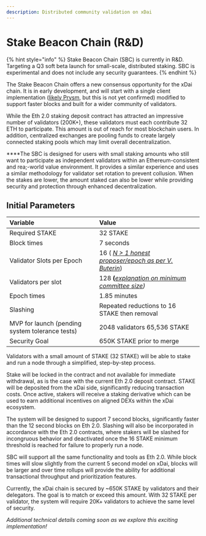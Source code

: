 ```yaml
---
description: Distributed community validation on xDai
---
```


# Stake Beacon Chain \(R&D\)

{% hint style="info" %}
Stake Beacon Chain \(SBC\) is currently in R&D. Targeting a Q3 soft beta launch for small-scale, distributed staking. SBC is experimental and does not include any security guarantees.
{% endhint %}

‌The Stake Beacon Chain offers a new consensus opportunity for the xDai chain. It is in early development, and will start with a single client implementation \([likely Prysm](https://prysmaticlabs.com/), but this is not yet confirmed\) modified to support faster blocks and built for a wider community of validators.

‌While the Eth 2.0 staking deposit contract has attracted an impressive number of validators \(200K+\), these validators must each contribute 32 ETH to participate. This amount is out of reach for most blockchain users. In addition, centralized exchanges are pooling funds to create largely connected staking pools which may limit overall decentralization.

**‌**The SBC is designed for users with small staking amounts who still want to participate as independent validators within an Ethereum-consistent and rea;-world value environment. It provides a similar experience and uses a similar methodology for validator set rotation to prevent collusion. When the stakes are lower, the amount staked can also be lower while providing security and protection through enhanced decentralization.

## **Initial Parameters**

| **Variable** | **Value** |
| :--- | :--- |
| Required STAKE | 32 STAKE |
| Block times | 7 seconds |
| Validator Slots per Epoch | 16 \( [_N &gt; 1 honest proposer/epoch as per V. Buterin_](https://notes.ethereum.org/@vbuterin/rkhCgQteN?type=view#Why-32-ETH-validator-sizes)\) |
| Validators per slot | 128 **\(**[_explanation on minimum committee size_](https://medium.com/@chihchengliang/minimum-committee-size-explained-67047111fa20)_\)_  |
| Epoch times | 1.85 minutes |
| Slashing | Repeated reductions to 16 STAKE then removal |
| MVP for launch \(pending system tolerance tests\) | 2048 validators 65,536 STAKE |
| Security Goal | 650K STAKE prior to merge |

Validators with a small amount of STAKE \(32 STAKE\) will be able to stake and run a node through a simplified, step-by-step process. 

‌Stake will be locked in the contract and not available for immediate withdrawal, as is the case with the current Eth 2.0 deposit contract. STAKE will be deposited from the xDai side, significantly reducing transaction costs. Once active, stakers will receive a staking derivative which can be used to earn additional incentives on aligned DEXs within the xDai ecosystem.

The system will be designed to support 7 second blocks, significantly faster than the 12 second blocks on Eth 2.0. Slashing will also be incorporated in accordance with the Eth 2.0 contracts, where stakers will be slashed for incongruous behavior and deactivated once the 16 STAKE minimum threshold is reached for failure to properly run a node.

SBC will support all the same functionality and tools as Eth 2.0. While block times will slow slightly from the current 5 second model on xDai, blocks will be larger and over time rollups will provide the ability for additional transactional throughput and prioritization features.

Currently, the xDai chain is secured by ~650K STAKE by validators and their delegators. The goal is to match or exceed this amount. With 32 STAKE per validator, the system will require 20K+ validators to achieve the same level of security.

_Additional technical details coming soon as we explore this exciting implementation!_  






  

